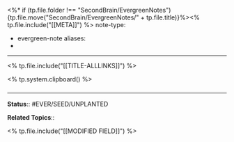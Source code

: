 <%* if (tp.file.folder !== "SecondBrain/EvergreenNotes"){tp.file.move("SecondBrain/EvergreenNotes/" + tp.file.title)}%><% tp.file.include("[[META]]") %>
note-type: 
- evergreen-note
aliases:
- 
---
<% tp.file.include("[[TITLE-ALLLINKS]]") %>

<% tp.system.clipboard() %>

### <hr class="footnote"/>

**Status**:: #EVER/SEED/UNPLANTED 

**Related Topics**:: 
	
<% tp.file.include("[[MODIFIED FIELD]]") %>
